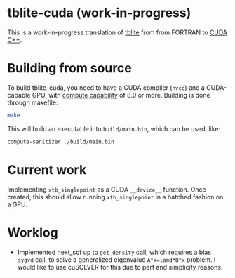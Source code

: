 # tblite-cuda (work-in-progress)

This is a work-in-progress translation of [tblite](https://github.com/tblite/tblite/) from from FORTRAN to [CUDA C++](https://docs.nvidia.com/cuda/cuda-c-programming-guide/).

# Building from source

To build tblite-cuda, you need to have a CUDA compiler (`nvcc`) and a CUDA-capable GPU, with [compute capability](https://developer.nvidia.com/cuda-gpus) of 8.0 or more. Building is done through makefile:

```sh
make
```

This will build an executable into `build/main.bin`, which can be used, like:

```sh
compute-sanitizer ./build/main.bin
```

# Current work

Implementing `xtb_singlepoint` as a CUDA `__device__` function. Once created, this should allow running `xtb_singlepoint` in a batched fashion on a GPU. 

# Worklog

- Implemented next_scf up to `get_density` call, which requires a blas `sygvd` call, to solve a generalized eigenvalue `A*x=lamd*B*x` problem. I would like to use cuSOLVER for this due to perf and simplicity reasons.